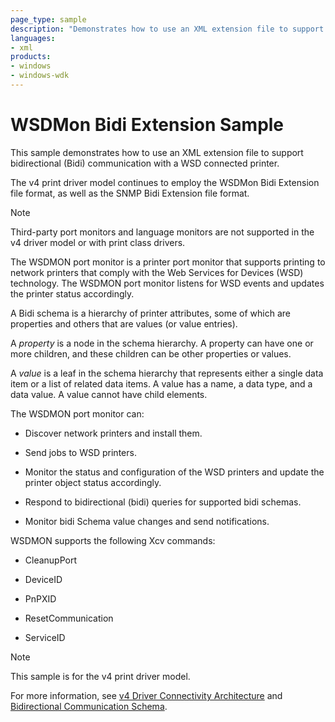 ```yaml
---
page_type: sample
description: "Demonstrates how to use an XML extension file to support bidirectional (Bidi) communication with a WSD connected printer."
languages:
- xml
products:
- windows
- windows-wdk
---
```


# WSDMon Bidi Extension Sample

This sample demonstrates how to use an XML extension file to support bidirectional (Bidi) communication with a WSD connected printer.

The v4 print driver model continues to employ the WSDMon Bidi Extension file format, as well as the SNMP Bidi Extension file format.

> [!NOTE]
> Third-party port monitors and language monitors are not supported in the v4 driver model or with print class drivers.

The WSDMON port monitor is a printer port monitor that supports printing to network printers that comply with the Web Services for Devices (WSD) technology. The WSDMON port monitor listens for WSD events and updates the printer status accordingly.

A Bidi schema is a hierarchy of printer attributes, some of which are properties and others that are values (or value entries).

A *property* is a node in the schema hierarchy. A property can have one or more children, and these children can be other properties or values.

A *value* is a leaf in the schema hierarchy that represents either a single data item or a list of related data items. A value has a name, a data type, and a data value. A value cannot have child elements.

The WSDMON port monitor can:

- Discover network printers and install them.

- Send jobs to WSD printers.

- Monitor the status and configuration of the WSD printers and update the printer object status accordingly.

- Respond to bidirectional (bidi) queries for supported bidi schemas.

- Monitor bidi Schema value changes and send notifications.

WSDMON supports the following Xcv commands:

- CleanupPort

- DeviceID

- PnPXID

- ResetCommunication

- ServiceID

> [!NOTE]
> This sample is for the v4 print driver model.

For more information, see [v4 Driver Connectivity Architecture](https://docs.microsoft.com/windows-hardware/drivers/print/v4-driver-connectivity-architecture) and [Bidirectional Communication Schema](https://docs.microsoft.com/windows-hardware/drivers/print/bidirectional-communication-schema).
